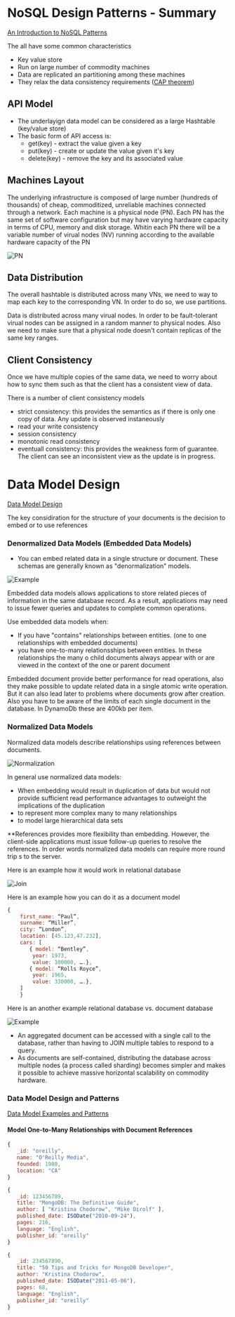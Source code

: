 # NoSQL Design Patterns - Summary

[An Introduction to NoSQL Patterns](https://dzone.com/articles/introduction-nosql-patterns)

The all have some common characteristics
* Key value store
* Run on large number of commodity machines
* Data are replicated an partitioning among these machines
* They relax the data consistency requirements ([CAP theorem](http://www.julianbrowne.com/article/brewers-cap-theorem))

## API Model

* The underlayign data model can be considered as a large Hashtable (key/value store)
* The basic form of API access is:
    + get(key) - extract the value given a key
    + put(key) - create or update the value given it's key
    + delete(key) - remove the key and its associated value

## Machines Layout

The underlying infrastructure is composed of large number (hundreds of thousands) of cheap, commoditized, unreliable machines connected through a network. Each machine is a physical node (PN). Each PN has the same set of software configuration but may have varying hardware capacity in terms of CPU, memory and disk storage. Whitin each PN there will be a variable number of virual nodes (NV) running according to the available hardware capacity of the PN

![PN](http://4.bp.blogspot.com/_j6mB7TMmJJY/SwogI5pkEEI/AAAAAAAAAXE/xhrfSf8dmI4/s320/p1.png)

## Data Distribution

The overall hashtable is distributed across many VNs, we need to way to map each key to the corresponding VN. In order to do so, we use partitions.

Data is distributed across many virual nodes. In order to be fault-tolerant virual nodes can be assigned in a random manner to physical nodes. Also we need to make sure that a physical node doesn't contain replicas of the same key ranges.

## Client Consistency

Once we have multiple copies of the same data, we need to worry about how to sync them such as that the client has a consistent view of data.

There is a number of client consistency models
* strict consistency: this provides the semantics as if there is only one copy of data. Any update is observed instaneously
* read your write consistency
* session consistency
* monotonic read consistency
* eventuall consistency: this provides the weakness form of guarantee. The client can see an inconsistent view as the update is in progress. 

# Data Model Design

[Data Model Design](https://docs.mongodb.com/manual/core/data-model-design/)

The key considiration for the structure of your documents is the decision to embed or to use references 

### Denormalized Data Models (Embedded Data Models)

* You can embed related data in a single structure or document. These schemas are generally known as "denormalization" models.

![Example](https://docs.mongodb.com/manual/_images/data-model-denormalized.bakedsvg.svg)

Embedded data models allows applications to store related pieces of information in the same database record. As a result, applications may need to issue fewer queries and updates to complete common operations.

Use embedded data models when:
* If you have "contains" relationships between entities. (one to one relationships with embedded documents)
* you have one-to-many relationsships between entities. In these relationships the many o child documents always appear with or are viewed in the context of the one or parent document

Embedded document provide better performance for read operations, also they make possible to update related data in a single atomic write operation. But it can also lead later to problems where documents grow after creation. Also you have to be aware of the limits of each single document in the database. In DynamoDb these are 400kb per item.

### Normalized Data Models

Normalized data models describe relationships using references between documents.

![Normalization](https://docs.mongodb.com/manual/_images/data-model-normalized.bakedsvg.svg)

In general use normalized data models:
* When embedding would result in duplication of data but would not provide sufficient read performance advantages to outweight the implications of the duplication
* to represent more complex many to many relationships
* to model large hierarchical data sets

**References provides more flexibility than embedding. However, the client-side applications must issue follow-up queries to resolve the references. In order words normalized data models can require more round trip s to the server. 

Here is an example how it would work in relational database

![Join](http://s3.amazonaws.com/info-mongodb-com/_com_assets/blog/image01_2.jpg)

Here is an example how you can do it as a document model

```js
{
    first_name: “Paul”,
    surname: “Miller”,
    city: “London”,
    location: [45.123,47.232],
    cars: [
       { model: “Bentley”,
        year: 1973,
        value: 100000, ….},
       { model: “Rolls Royce”,
        year: 1965,
        value: 330000, ….},
    ]
    }
``` 

Here is an another example relational database vs. document database

![Example](http://s3.amazonaws.com/info-mongodb-com/_com_assets/blog/image00_1.jpg)

* An aggregated document can be accessed with a single call to the database, rather than having to JOIN multiple tables to respond to a query. 
* As documents are self-contained, distributing the database across multiple nodes (a process called sharding) becomes simpler and makes it possible to achieve massive horizontal scalability on commodity hardware. 

### Data Model Design and Patterns

[Data Model Examples and Patterns](https://docs.mongodb.com/manual/applications/data-models/)

#### Model One-to-Many Relationships with Document References

```js
{
   _id: "oreilly",
   name: "O'Reilly Media",
   founded: 1980,
   location: "CA"
}

{
   _id: 123456789,
   title: "MongoDB: The Definitive Guide",
   author: [ "Kristina Chodorow", "Mike Dirolf" ],
   published_date: ISODate("2010-09-24"),
   pages: 216,
   language: "English",
   publisher_id: "oreilly"
}

{
   _id: 234567890,
   title: "50 Tips and Tricks for MongoDB Developer",
   author: "Kristina Chodorow",
   published_date: ISODate("2011-05-06"),
   pages: 68,
   language: "English",
   publisher_id: "oreilly"
}
``` 



